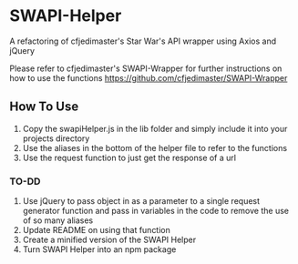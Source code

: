 # SWAPI-Helper
A refactoring of cfjedimaster's Star War's API wrapper using Axios and jQuery

Please refer to cfjedimaster's SWAPI-Wrapper for further instructions on how to use the functions
https://github.com/cfjedimaster/SWAPI-Wrapper

## How To Use
1. Copy the swapiHelper.js in the lib folder and simply include it into your projects directory
2. Use the aliases in the bottom of the helper file to refer to the functions
3. Use the request function to just get the response of a url

### TO-DD
1. Use jQuery to pass object in as a parameter to a single request generator function and pass in variables in the code to remove the use of so many aliases
2. Update README on using that function
3. Create a minified version of the SWAPI Helper
4. Turn SWAPI Helper into an npm package
